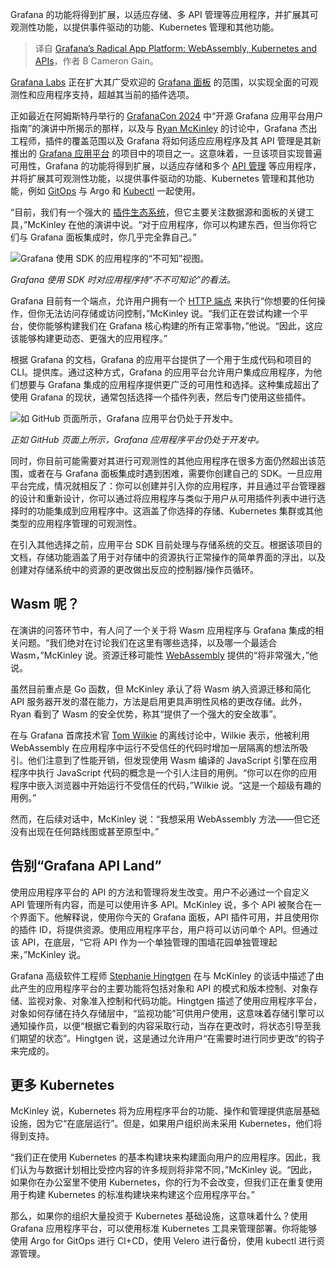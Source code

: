 
<!--
title: Grafana的应用平台：WebAssembly、Kubernetes和API
cover: https://cdn.thenewstack.io/media/2024/05/bb7aadd0-ramiro-mendes-2jmjc_jqbbk-unsplash-1.jpg
-->

Grafana 的功能将得到扩展，以适应存储、多 API 管理等应用程序，并扩展其可观测性功能，以提供事件驱动的功能、Kubernetes 管理和其他功能。

> 译自 [Grafana’s Radical App Platform: WebAssembly, Kubernetes and APIs](https://thenewstack.io/grafanas-radical-app-platform-webassembly-kubernetes-and-apis/)，作者 B Cameron Gain。

[Grafana Labs](https://grafana.com/) 正在扩大其广受欢迎的 [Grafana 面板](https://thenewstack.io/why-you-want-easy-to-setup-grafana-dashboards/) 的范围，以实现全面的可观测性和应用程序支持，超越其当前的插件选项。

正如最近在阿姆斯特丹举行的 [GrafanaCon 2024](https://thenewstack.io/grafana-11-no-need-to-create-promql-queries-for-prometheus/) 中“开源 Grafana 应用平台用户指南”的演讲中所揭示的那样，以及与 [Ryan McKinley](https://www.linkedin.com/in/ryan-mckinley) 的讨论中，Grafana 杰出工程师，插件的覆盖范围以及 Grafana 将如何适应应用程序及其 API 管理是其新推出的 [Grafana 应用平台](https://github.com/grafana/grafana-app-sdk) 的项目中的项目之一。这意味着，一旦该项目实现普遍可用性，Grafana 的功能将得到扩展，以适应存储和多个 [API 管理](https://thenewstack.io/api-management/) 等应用程序，并将扩展其可观测性功能，以提供事件驱动的功能、Kubernetes 管理和其他功能，例如 [GitOps](https://thenewstack.io/i-need-to-talk-to-you-about-kubernetes-gitops/) 与 Argo 和 [Kubectl](https://kubernetes.io/docs/reference/kubectl/) 一起使用。

“目前，我们有一个强大的 [插件生态系统](https://thenewstack.io/saltstack-plugin-oriented-programming-could-help-open-source-woes/)，但它主要关注数据源和面板的关键工具，”McKinley 在他的演讲中说。“对于应用程序，你可以构建东西，但当你将它们与 Grafana 面板集成时，你几乎完全靠自己。”

![Grafana 使用 SDK 的应用程序的“不可知”视图。](https://cdn.thenewstack.io/media/2024/05/b533feaa-capture-decran-2024-05-13-155246.png)

*Grafana 使用 SDK 时对应用程序持“不不可知论”的看法。*

Grafana 目前有一个端点，允许用户拥有一个 [HTTP 端点](https://thenewstack.io/simple-http-load-testing-with-slos/) 来执行“你想要的任何操作，但你无法访问存储或访问控制，”McKinley 说。“我们正在尝试构建一个平台，使你能够构建我们在 Grafana 核心构建的所有正常事物，”他说。“因此，这应该能够构建更动态、更强大的应用程序。”

根据 Grafana 的文档，Grafana 的应用平台提供了一个用于生成代码和项目的 CLI。提供库。通过这种方式，Grafana 的应用平台允许用户集成应用程序，为他们想要与 Grafana 集成的应用程序提供更广泛的可用性和选择。这种集成超出了使用 Grafana 的现状，通常包括选择一个插件列表，然后专门使用这些插件。

![如 GitHub 页面所示，Grafana 应用平台仍处于开发中。](https://cdn.thenewstack.io/media/2024/05/f1c774c9-capture-decran-2024-05-13-155945-1024x122.png)

*正如 GitHub 页面上所示，Grafana 应用程序平台仍处于开发中。*

同时，你目前可能需要对其进行可观测性的其他应用程序在很多方面仍然超出该范围，或者在与 Grafana 面板集成时遇到困难，需要你创建自己的 SDK。一旦应用平台完成，情况就相反了：你可以创建并引入你的应用程序，并且通过平台管理器的设计和重新设计，你可以通过将应用程序与类似于用户从可用插件列表中进行选择时的功能集成到应用程序中。这涵盖了你选择的存储、Kubernetes 集群或其他类型的应用程序管理的可观测性。

在引入其他选择之前，应用平台 SDK 目前处理与存储系统的交互。根据该项目的文档，存储功能涵盖了用于对存储中的资源执行正常操作的简单界面的浮出，以及创建对存储系统中的资源的更改做出反应的控制器/操作员循环。

## Wasm 呢？

在演讲的问答环节中，有人问了一个关于将 Wasm 应用程序与 Grafana 集成的相关问题。“我们绝对在讨论我们在这里有哪些选择，以及哪一个最适合 Wasm，”McKinley 说。资源迁移可能性 [WebAssembly](https://thenewstack.io/webassembly/) 提供的“将非常强大，”他说。

虽然目前重点是 Go 函数，但 McKinley 承认了将 Wasm 纳入资源迁移和简化 API 服务器开发的潜在能力，方法是启用更具声明性风格的更改存储。此外，Ryan 看到了 Wasm 的安全优势，称其“提供了一个强大的安全故事”。

在与 Grafana 首席技术官 [Tom Wilkie](https://uk.linkedin.com/in/tomwilkie) 的离线讨论中，Wilkie 表示，他被利用 WebAssembly 在应用程序中运行不受信任的代码时增加一层隔离的想法所吸引。他们注意到了性能开销，但发现使用 Wasm 编译的 JavaScript 引擎在应用程序中执行 JavaScript 代码的概念是一个引人注目的用例。“你可以在你的应用程序中嵌入浏览器中开始运行不受信任的代码，”Wilkie 说。“这是一个超级有趣的用例。”

然而，在后续对话中，McKinley 说：“我想采用 WebAssembly 方法——但它还没有出现在任何路线图或甚至原型中。”

## 告别“Grafana API Land”

使用应用程序平台的 API 的方法和管理将发生改变。用户不必通过一个自定义 API 管理所有内容，而是可以使用许多 API。McKinley 说，多个 API 被聚合在一个界面下。他解释说，使用你今天的 Grafana 面板，API 插件可用，并且使用你的插件 ID，将提供资源。使用应用程序平台，用户将可以访问单个 API。但通过该 API，在底层，“它将 API 作为一个单独管理的围墙花园单独管理起来，”McKinley 说。

Grafana 高级软件工程师 [Stephanie Hingtgen](https://www.linkedin.com/in/stephanie-hingtgen) 在与 McKinley 的谈话中描述了由此产生的应用程序平台的主要功能将包括对象和 API 的模式和版本控制、对象存储、监视对象、对象准入控制和代码功能。Hingtgen 描述了使用应用程序平台，对象如何存储在持久存储层中，“监视功能”可供用户使用，这意味着存储引擎可以通知操作员，以便“根据它看到的内容采取行动，当存在更改时，将状态引导至我们期望的状态”。Hingtgen 说，这是通过允许用户“在需要时进行同步更改”的钩子来完成的。

## 更多 Kubernetes

McKinley 说，Kubernetes 将为应用程序平台的功能、操作和管理提供底层基础设施，因为它“在底层运行”。但是，如果用户组织尚未采用 Kubernetes，他们将得到支持。

“我们正在使用 Kubernetes 的基本构建块来构建面向用户的应用程序。因此，我们认为与数据计划相比受控内容的许多规则将非常不同，”McKinley 说。“因此，如果你在办公室里不使用 Kubernetes，你的行为不会改变，但我们正在重复使用用于构建 Kubernetes 的标准构建块来构建这个应用程序平台。”

那么，如果你的组织大量投资于 Kubernetes 基础设施，这意味着什么？使用 Grafana 应用程序平台，可以使用标准 Kubernetes 工具来管理部署。你将能够使用 Argo for GitOps 进行 CI+CD，使用 Velero 进行备份，使用 kubectl 进行资源管理。
